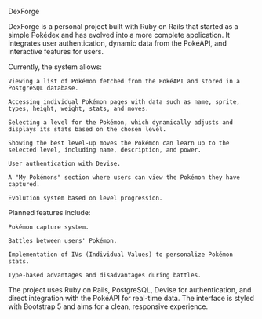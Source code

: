 DexForge

DexForge is a personal project built with Ruby on Rails that started as a simple Pokédex and has evolved into a more complete application. It integrates user authentication, dynamic data from the PokéAPI, and interactive features for users.

Currently, the system allows:

    Viewing a list of Pokémon fetched from the PokéAPI and stored in a PostgreSQL database.

    Accessing individual Pokémon pages with data such as name, sprite, types, height, weight, stats, and moves.

    Selecting a level for the Pokémon, which dynamically adjusts and displays its stats based on the chosen level.

    Showing the best level-up moves the Pokémon can learn up to the selected level, including name, description, and power.

    User authentication with Devise.

    A "My Pokémons" section where users can view the Pokémon they have captured.

    Evolution system based on level progression.

Planned features include:

    Pokémon capture system.

    Battles between users' Pokémon.

    Implementation of IVs (Individual Values) to personalize Pokémon stats.

    Type-based advantages and disadvantages during battles.

The project uses Ruby on Rails, PostgreSQL, Devise for authentication, and direct integration with the PokéAPI for real-time data. The interface is styled with Bootstrap 5 and aims for a clean, responsive experience.